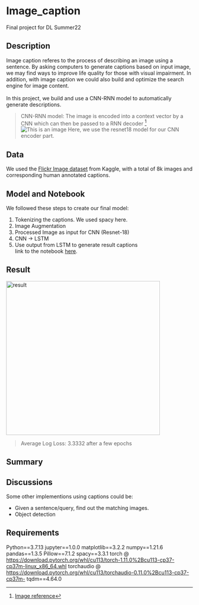 # Image_caption
Final project for DL Summer22
## Description
Image caption referes to the process of describing an image using a sentence. By asking computers to generate captions based on input image, we may find ways to improve life quality for those with visual impairment. In addition, with image caption we could also build and optimize the search engine for image content. <br><br>
In this project, we build and use a CNN-RNN model to automatically generate descriptions.<br>

> CNN-RNN model: The image is encoded into a context vector by a CNN which can then be passed to a RNN decoder [^1]
![This is an image](https://miro.medium.com/max/1400/0*Z0KrVxXpDqTacrsF.)
Here, we use the resnet18 model for our CNN encoder part. <br>
[^1]: [Image reference](https://blog.mlreview.com/multi-modal-methods-image-captioning-from-translation-to-attention-895b6444256e)
## Data
We used the [Flickr Image dataset](https://www.kaggle.com/datasets/srbhshinde/flickr8k-sau) from Kaggle, with a total of 8k images and corresponding human annotated captions.
## Model and Notebook
We followed these steps to create our final model: <br>
1. Tokenizing the captions. We used spacy here.
2. Image Augmentation
3. Processed Image as input for CNN (Resnet-18)
4. CNN -> LSTM
5. Use output from LSTM to generate result captions<br>
link to the notebook [here](https://github.com/ChenjiaGUO/image_caption/blob/main/DL_Final.ipynb).
## Result
<img width="415" alt="result" src="https://user-images.githubusercontent.com/86633319/176597505-51d736b5-db9e-48c7-a112-710e64f5d18f.png"> <br>
> Average Log Loss: 3.3332 after a few epochs
## Summary
## Discussions
Some other implementions using captions could be:<br>
- Given a sentence/query, find out the matching images.
- Object detection

## Requirements
Python==3.7.13
jupyter==1.0.0
matplotlib==3.2.2
numpy==1.21.6
pandas==1.3.5
Pillow==7.1.2
spacy==3.3.1
torch @ https://download.pytorch.org/whl/cu113/torch-1.11.0%2Bcu113-cp37-cp37m-linux_x86_64.whl
torchaudio @ https://download.pytorch.org/whl/cu113/torchaudio-0.11.0%2Bcu113-cp37-cp37m-
tqdm==4.64.0